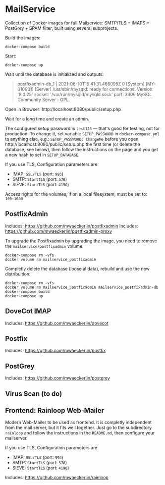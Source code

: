 # MailService

Collection of Docker images for full Mailservice: SMTP/TLS + IMAPS + PostGrey + SPAM filter; built using several subprojects.

Build the images:

    docker-compose build

Start:

    docker-compose up

Wait until the database is initialized and outputs:

> postfixadmin-db_1 | 2021-06-10T19:41:31.466095Z 0 [System] [MY-010931] [Server] /usr/sbin/mysqld: ready for connections. Version: '8.0.25' socket: '/var/run/mysqld/mysqld.sock' port: 3306 MySQL Community Server - GPL.

Open in Browser: http://localhost:8080/public/setup.php

Wait for a long time and create an admin.

The configured setup password is `test123` — that's good for testing, not for production. To change it, set variable `SETUP_PASSWORD` in `docker-compose.yml` to anything else, e.g.: `SETUP_PASSWORD: ChangeMe` before you open http://localhost:8080/public/setup.php the first time (or delete the database, see below), then follow the instructions on the page and you get a new hash to set in `SETUP_DATABASE`.

If you use TLS, Configuration parameters are:
 - IMAP: `SSL/TLS` (port: `993`)
 - SMTP: `StartTLS` (port: `578`)
 - SIEVE: `StartTLS` (port: `4190`)

Access rights for the volumes, if on a local filesystem, must be set to: `100:1000`

## PostfixAdmin

Includes: https://github.com/mwaeckerlin/postfixadmin
Includes: https://github.com/mwaeckerlin/postfixadmin-proxy

To upgrade the Postfixadmin by upgrading the image, you need to remove the `mailservice/postfixadmin` volume:

```
docker-compose rm -vfs
docker volume rm mailservice_postfixadmin
```

Completly delete the database (loose al data), rebuild and use the new distribuition:

```
docker-compose rm -vfs
docker volume rm mailservice_postfixadmin mailservice_postfixadmin-db
docker-compose build
docker-compose up
```

## DoveCot IMAP

Includes: https://github.com/mwaeckerlin/dovecot

## Postfix

Includes: https://github.com/mwaeckerlin/postfix

## PostGrey

Includes: https://github.com/mwaeckerlin/postgrey

## Virus Scan (to do)

## Frontend: Rainloop Web-Mailer

Modern Web-Mailer to be used as frontend. It is completly independent from the mail server, but it fits well together. Just go to the subdirectory `rainloop` and follow the instructions in the `README.md`, then configure your mailserver.

If you use TLS, Configuration parameters are:
 - IMAP: `SSL/TLS` (port: `993`)
 - SMTP: `StartTLS` (port: `578`)
 - SIEVE: `StartTLS` (port: `4190`)

Includes: https://github.com/mwaeckerlin/rainloop